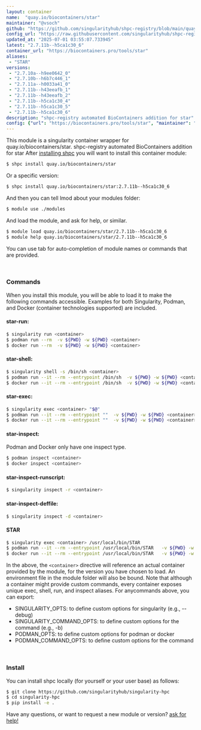 ```yaml
---
layout: container
name:  "quay.io/biocontainers/star"
maintainer: "@vsoch"
github: "https://github.com/singularityhub/shpc-registry/blob/main/quay.io/biocontainers/star/container.yaml"
config_url: "https://raw.githubusercontent.com/singularityhub/shpc-registry/main/quay.io/biocontainers/star/container.yaml"
updated_at: "2025-07-01 03:55:07.733945"
latest: "2.7.11b--h5ca1c30_6"
container_url: "https://biocontainers.pro/tools/star"
aliases:
 - "STAR"
versions:
 - "2.7.10a--h9ee0642_0"
 - "2.7.10b--h6b7c446_1"
 - "2.7.11a--h0033a41_0"
 - "2.7.11b--h43eeafb_1"
 - "2.7.11b--h43eeafb_2"
 - "2.7.11b--h5ca1c30_4"
 - "2.7.11b--h5ca1c30_5"
 - "2.7.11b--h5ca1c30_6"
description: "shpc-registry automated BioContainers addition for star"
config: {"url": "https://biocontainers.pro/tools/star", "maintainer": "@vsoch", "description": "shpc-registry automated BioContainers addition for star", "latest": {"2.7.11b--h5ca1c30_6": "sha256:9c4778a9d7e07d16057f7859b1e98e034e4ccdb13b5ef3edacda81b5573f7467"}, "tags": {"2.7.10a--h9ee0642_0": "sha256:8e4a22498462f54b924cec7dd28dc53b3f277b736497e7105036f63361aad1f4", "2.7.10b--h6b7c446_1": "sha256:99c71999731d3d66581a689641bca050a646076c9d85748cb4420d070dd73fc5", "2.7.11a--h0033a41_0": "sha256:91530a1e0a30d859645f075fbdb4bf73e2a92c3e2b890e154dfbee4b3f3356a4", "2.7.11b--h43eeafb_1": "sha256:e9a33bdb74ef72c4ac9bb1fb0726d25a495eb765b98b63b566a4622f27be3645", "2.7.11b--h43eeafb_2": "sha256:f5910f39a9f5bc171a51fe7400d33e7586cb353c47d759a7c190562322150067", "2.7.11b--h5ca1c30_4": "sha256:bbc1a7e125b5d0cab3f1ef499809f8f06ba4778f1233606c3687f9a1feb29dda", "2.7.11b--h5ca1c30_5": "sha256:2da18df1fa9eb6137abdd933b0742169a44806db69549bdc214b19aaba7bfdcb", "2.7.11b--h5ca1c30_6": "sha256:9c4778a9d7e07d16057f7859b1e98e034e4ccdb13b5ef3edacda81b5573f7467"}, "docker": "quay.io/biocontainers/star", "aliases": {"STAR": "/usr/local/bin/STAR"}}
---
```


This module is a singularity container wrapper for quay.io/biocontainers/star.
shpc-registry automated BioContainers addition for star
After [installing shpc](#install) you will want to install this container module:


```bash
$ shpc install quay.io/biocontainers/star
```

Or a specific version:

```bash
$ shpc install quay.io/biocontainers/star:2.7.11b--h5ca1c30_6
```

And then you can tell lmod about your modules folder:

```bash
$ module use ./modules
```

And load the module, and ask for help, or similar.

```bash
$ module load quay.io/biocontainers/star/2.7.11b--h5ca1c30_6
$ module help quay.io/biocontainers/star/2.7.11b--h5ca1c30_6
```

You can use tab for auto-completion of module names or commands that are provided.

<br>

### Commands

When you install this module, you will be able to load it to make the following commands accessible.
Examples for both Singularity, Podman, and Docker (container technologies supported) are included.

#### star-run:

```bash
$ singularity run <container>
$ podman run --rm  -v ${PWD} -w ${PWD} <container>
$ docker run --rm  -v ${PWD} -w ${PWD} <container>
```

#### star-shell:

```bash
$ singularity shell -s /bin/sh <container>
$ podman run --it --rm --entrypoint /bin/sh  -v ${PWD} -w ${PWD} <container>
$ docker run --it --rm --entrypoint /bin/sh  -v ${PWD} -w ${PWD} <container>
```

#### star-exec:

```bash
$ singularity exec <container> "$@"
$ podman run --it --rm --entrypoint ""  -v ${PWD} -w ${PWD} <container> "$@"
$ docker run --it --rm --entrypoint ""  -v ${PWD} -w ${PWD} <container> "$@"
```

#### star-inspect:

Podman and Docker only have one inspect type.

```bash
$ podman inspect <container>
$ docker inspect <container>
```

#### star-inspect-runscript:

```bash
$ singularity inspect -r <container>
```

#### star-inspect-deffile:

```bash
$ singularity inspect -d <container>
```


#### STAR

```bash
$ singularity exec <container> /usr/local/bin/STAR
$ podman run --it --rm --entrypoint /usr/local/bin/STAR   -v ${PWD} -w ${PWD} <container> -c " $@"
$ docker run --it --rm --entrypoint /usr/local/bin/STAR   -v ${PWD} -w ${PWD} <container> -c " $@"
```



In the above, the `<container>` directive will reference an actual container provided
by the module, for the version you have chosen to load. An environment file in the
module folder will also be bound. Note that although a container
might provide custom commands, every container exposes unique exec, shell, run, and
inspect aliases. For anycommands above, you can export:

 - SINGULARITY_OPTS: to define custom options for singularity (e.g., --debug)
 - SINGULARITY_COMMAND_OPTS: to define custom options for the command (e.g., -b)
 - PODMAN_OPTS: to define custom options for podman or docker
 - PODMAN_COMMAND_OPTS: to define custom options for the command

<br>

### Install

You can install shpc locally (for yourself or your user base) as follows:

```bash
$ git clone https://github.com/singularityhub/singularity-hpc
$ cd singularity-hpc
$ pip install -e .
```

Have any questions, or want to request a new module or version? [ask for help!](https://github.com/singularityhub/singularity-hpc/issues)